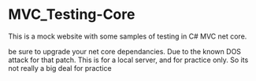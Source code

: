 # MVC_Testing-Core
This is a mock website with some samples of testing in C# MVC net core. 


be sure to upgrade your net core dependancies. Due to the known DOS attack for that patch. This is for a local server, and for practice only. So its not really a big deal for practice
